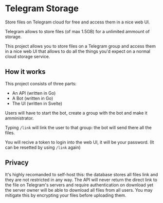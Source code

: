 # Telegram Storage
Store files on Telegram cloud for free and access them in a nice web UI.

Telegram allows to store files (of max 1.5GB) for a unlimited ammount of storage.

This project allows you to store files on a Telegram group and
access them in a nice web UI that allows to do all the things you'd expect on a normal cloud storage service.

## How it works

This project consists of three parts: 
 - An API (written in Go)
 - A Bot (written in Go)
 - The UI (written in Svelte)

Users will have to start the bot, create a group with the bot and make it amministrator.

Typing `/link` will link the user to that group: the bot will send there all the files.

You will recive a token to login into the web UI, it will be your password. (It can be resetted by using `/link` again)

## Privacy

It's highly recomanded to self-host this: the database stores all files link and they are not restricted in any way.
The API will never return the direct link to the file on Telegram's servers and require authentication on download
yet the server owner will be able to download all files from all users.
You may mitigate this by encrypting your files before uploading them.
